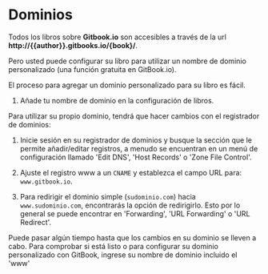 # Dominios

Todos los libros sobre **Gitbook.io** son accesibles a través de la url **http://{{author}}.gitbooks.io/{book}/**.

Pero usted puede configurar su libro para utilizar un nombre de dominio personalizado (una función gratuita en GitBook.io).

El proceso para agregar un dominio personalizado para su libro es fácil.

1. Añade tu nombre de dominio en la configuración de libros.

Para utilizar su propio dominio, tendrá que hacer cambios con el registrador de dominios:

1. Inicie sesión en su registrador de dominios y busque la sección que le permite añadir/editar registros, a menudo se encuentran en un menú de configuración llamado 'Edit DNS', 'Host Records' o 'Zone File Control'.

2. Ajuste el registro www a un `CNAME` y establezca el campo URL para: ```www.gitbook.io```.

3. Para redirigir el dominio simple (`sudominio.com`) hacia `www.sudominio.com`, encontrarás la opción de redirigirlo. Esto por lo general se puede encontrar en 'Forwarding', 'URL Forwarding' o 'URL Redirect'.


Puede pasar algún tiempo hasta que los cambios en su dominio se lleven a cabo. Para comprobar si está listo o para configurar su dominio personalizado con GitBook, ingrese su nombre de dominio incluido el 'www'
